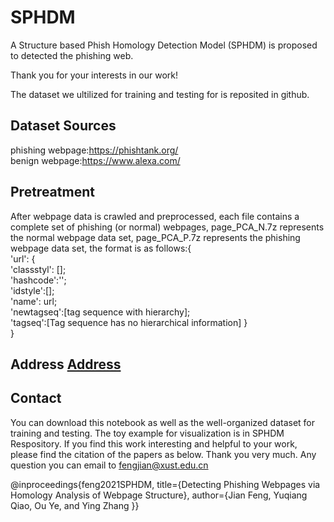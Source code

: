 # SPHDM 
A Structure based Phish Homology Detection Model (SPHDM)  is proposed to detected the phishing web.

Thank you for your interests in our work!

The dataset we ultilized for training and testing for  is reposited in github.

## Dataset Sources  

phishing webpage:https://phishtank.org/  
benign webpage:https://www.alexa.com/  

## Pretreatment
After webpage data is crawled and preprocessed, each file contains a complete set of phishing (or normal) webpages, page_PCA_N.7z represents the normal webpage data set, page_PCA_P.7z represents the phishing webpage data set, the format is as follows:{  
'url': {  
        'classstyl': [];  
        'hashcode':'';  
        'idstyle':[];  
        'name': url;  
        'newtagseq':[tag sequence with hierarchy];  
        'tagseq':[Tag sequence has no hierarchical information] }  
}  

## Address [Address](https://github.com/qiaodaben/SPHDM-/tree/main/dataset)

## Contact
You can download this notebook as well as the well-organized dataset for training and testing. The toy example for visualization is in SPHDM Respository. If you find this work interesting and helpful to your work, please find the citation of the papers as below. Thank you very much. Any question you can email to fengjian@xust.edu.cn

 @inproceedings{feng2021SPHDM, title={Detecting Phishing Webpages via Homology Analysis of Webpage Structure}, author={Jian Feng, Yuqiang Qiao, Ou Ye, and Ying Zhang }}
